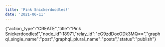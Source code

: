 ```yaml
---
title: 'Pink Snickerdoodles!'
date: '2021-06-11'
---
```


{"action_type":"CREATE","title":"Pink Snickerdoodles!","node_id":18971,"relay_id":"cG9zdDoxODk3MQ==","graphql_single_name":"post","graphql_plural_name":"posts","status":"publish"}
